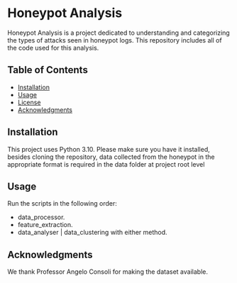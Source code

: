 # Honeypot Analysis

Honeypot Analysis is a project dedicated to understanding and categorizing the types of attacks seen in honeypot logs. 
This repository includes all of the code used for this analysis.

## Table of Contents

- [Installation](#installation)
- [Usage](#usage)
- [License](#license)
- [Acknowledgments](#acknowledgments)

## Installation

This project uses Python 3.10. Please make sure you have it installed, besides cloning the repository, data collected from the honeypot in the appropriate format 
is required in the data folder at project root level

## Usage
Run the scripts in the following order:
- data_processor.
- feature_extraction.
- data_analyser | data_clustering with either method.

## Acknowledgments
We thank Professor Angelo Consoli for making the dataset available.
